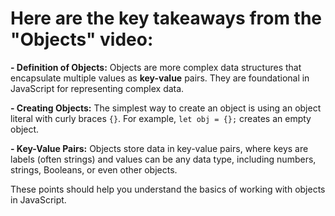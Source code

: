 # Here are the key takeaways from the "Objects" video:

**- Definition of Objects:** Objects are more complex data structures that encapsulate multiple values as **key-value** pairs. They are foundational in JavaScript for representing complex data.

**- Creating Objects:** The simplest way to create an object is using an object literal with curly braces `{}`. For example, `let obj = {};` creates an empty object.

**- Key-Value Pairs:** Objects store data in key-value pairs, where keys are labels (often strings) and values can be any data type, including numbers, strings, Booleans, or even other objects.

These points should help you understand the basics of working with objects in JavaScript.